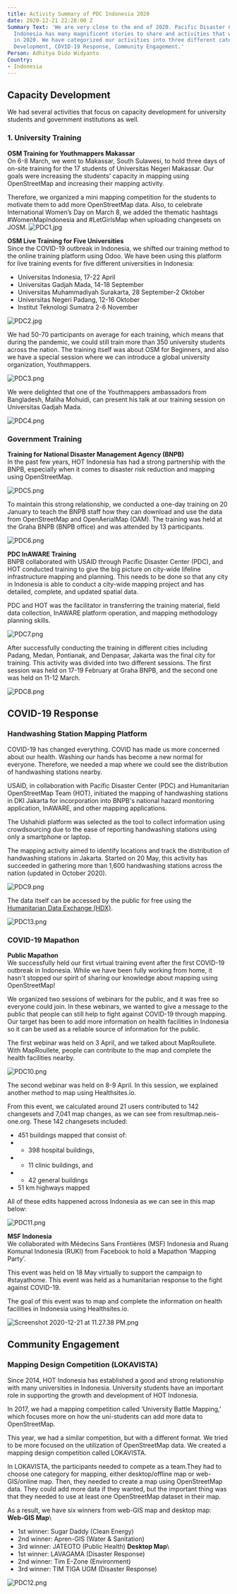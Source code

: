 ```yaml
---
title: Activity Summary of PDC Indonesia 2020
date: 2020-12-21 22:28:00 Z
Summary Text: 'We are very close to the end of 2020. Pacific Disaster Center (PDC)
  Indonesia has many magnificent stories to share and activities that we have accomplished
  in 2020. We have categorized our activities into three different categories: Capacity
  Development, COVID-19 Response, Community Engagement.'
Person: Adhitya Dido Widyanto
Country:
- Indonesia
---
```


## Capacity Development
We had several activities that focus on capacity development for university students and government institutions as well. 

### 1. University Training

**OSM Training for Youthmappers Makassar**\
On 6-8 March, we went to Makassar, South Sulawesi, to hold three days of on-site training for the 17 students of Universitas Negeri Makassar. Our goals were increasing the students’ capacity in mapping using OpenStreetMap and increasing their mapping activity. 
 
Therefore, we organized a mini mapping competition for the students to motivate them to add more OpenStreetMap data. Also, to celebrate International Women’s Day on March 8, we added the thematic hashtags #WomenMapIndonesia and #LetGirlsMap when uploading changesets on JOSM.
![PDC1.jpg](/uploads/PDC1.jpg)

**OSM Live Training for Five Universities**\
Since the COVID-19 outbreak in Indonesia, we shifted our training method to the online training platform using Odoo. We have been using this platform for live training events for five different universities in Indonesia:
* Universitas Indonesia, 17-22 April
* Universitas Gadjah Mada, 14-18 September
* Universitas Muhammadiyah Surakarta, 28 September-2 Oktober
* Universitas Negeri Padang, 12-16 Oktober
* Institut Teknologi Sumatra 2-6 November

![PDC2.jpg](/uploads/PDC2.jpg)

We had 50-70 participants on average for each training, which means that during the pandemic, we could still train more than 350 university students across the nation. The training itself was about OSM for Beginners, and also we have a special session where we can introduce a global university organization, Youthmappers. 

![PDC3.png](/uploads/PDC3.png)

We were delighted that one of the Youthmappers ambassadors from Bangladesh, Maliha Mohuidi, can present his talk at our training session on Universitas Gadjah Mada. 

![PDC4.png](/uploads/PDC4.png)

### Government Training 

**Training for National Disaster Management Agency (BNPB)**\
In the past few years, HOT Indonesia has had a strong partnership with the BNPB, especially when it comes to disaster risk reduction and mapping using OpenStreetMap. 

![PDC5.png](/uploads/PDC5.png)

To maintain this strong relationship, we conducted a one-day training on 20 January to teach the BNPB staff how they can download and use the data from OpenStreetMap and OpenAerialMap (OAM). The training was held at the Graha BNPB (BNPB office) and was attended by 13 participants. 

![PDC6.png](/uploads/PDC6.png)

**PDC InAWARE Training**\
BNPB collaborated with USAID through Pacific Disaster Center (PDC), and HOT conducted training to give the big picture on city-wide lifeline infrastructure mapping and planning. This needs to be done so that any city in Indonesia is able to conduct a city-wide mapping project and has detailed, complete, and updated spatial data. 
 
PDC and HOT was the facilitator in transferring the training material, field data collection, InAWARE platform operation, and mapping methodology planning skills.

![PDC7.png](/uploads/PDC7.png)

After successfully conducting the training in different cities including Padang, Medan, Pontianak, and Denpasar, Jakarta was the final city for training. This activity was divided into two different sessions. The first session was held on 17-19 February at Graha BNPB, and the second one was held on 11-12 March. 

![PDC8.png](/uploads/PDC8.png)

## COVID-19 Response
 
### Handwashing Station Mapping Platform
COVID-19 has changed everything. COVID has made us more concerned about our health. Washing our hands has become a new normal for everyone. Therefore, we needed a map where we could see the distribution of handwashing stations nearby. 
 
USAID, in collaboration with Pacific Disaster Center (PDC) and Humanitarian OpenStreetMap Team (HOT), initiated the mapping of handwashing stations in DKI Jakarta for incorporation into BNPB's national hazard monitoring application, InAWARE, and other mapping applications. 
 
The Ushahidi platform was selected as the tool to collect information using crowdsourcing due to the ease of reporting handwashing stations using only a smartphone or laptop.
 
The mapping activity aimed to identify locations and track the distribution of handwashing stations in Jakarta. Started on 20 May, this activity has succeeded in gathering more than 1,600 handwashing stations across the nation (updated in October 2020).

![PDC9.png](/uploads/PDC9.png)

The data itself can be accessed by the public for free using the [Humanitarian Data Exchange (HDX)](https://data.humdata.org/dataset/hot-ushahidi-handwashing-station-data-in-indonesia-3-june-2020).

![PDC13.png](/uploads/PDC13.png)

### COVID-19 Mapathon

**Public Mapathon**\
We successfully held our first virtual training event after the first COVID-19 outbreak in Indonesia. While we have been fully working from home, it hasn't stopped our spirit of sharing our knowledge about mapping using OpenStreetMap!
 
We organized two sessions of webinars for the public, and it was free so everyone could join. In these webinars, we wanted to give a message to the public that people can still help to fight against COVID-19 through mapping. Our target has been to add more information on health facilities in Indonesia so it can be used as a reliable source of information for the public.
 
The first webinar was held on 3 April, and we talked about MapRoullete. With MapRoullete, people can contribute to the map and complete the health facilities nearby. 

![PDC10.png](/uploads/PDC10.png)

The second webinar was held on 8-9 April. In this session, we explained another method to map using Healthsites.io.
 
From this event, we calculated around 21 users contributed to 142 changesets and 7,041 map changes, as we can see from resultmap.neis-one.org. These 142 changesets included:
* 451 buildings mapped that consist of:
* * 398 hospital buildings, 
* * 11 clinic buildings, and 
* * 42 general buildings
* 51 km highways mapped

All of these edits happened across Indonesia as we can see in this map below:

![PDC11.png](/uploads/PDC11.png)


**MSF Indonesia**\
We collaborated with Médecins Sans Frontières (MSF) Indonesia and Ruang Komunal Indonesia (RUKI) from Facebook to hold a Mapathon ‘Mapping Party’.
 
This event was held on 18 May virtually to support the campaign to #stayathome. This event was held as a humanitarian response to the fight against COVID-19. 
 
The goal of this event was to map and complete the information on health facilities in Indonesia using Healthsites.io. 

![Screenshot 2020-12-21 at 11.27.38 PM.png](/uploads/Screenshot%202020-12-21%20at%2011.27.38%20PM.png)

## Community Engagement
 
### Mapping Design Competition (LOKAVISTA)
Since 2014, HOT Indonesia has established a good and strong relationship with many universities in Indonesia. University students have an important role in supporting the growth and development of HOT Indonesia. 
 
In 2017, we had a mapping competition called ‘University Battle Mapping,’ which focuses more on how the uni-students can add more data to OpenStreetMap. 
 
This year, we had a similar competition, but with a different format. We tried to be more focused on the utilization of OpenStreetMap data. We created a mapping design competition called LOKAVISTA.
 
In LOKAVISTA, the participants needed to compete as a team.They had to choose one category for mapping, either desktop/offline map or web-GIS/online map. Then, they needed to create a map using OpenStreetMap data. They could add more data if they wanted, but the important thing was that they needed to use at least one OpenStreetMap dataset in their map. 
 
As a result, we have six winners from web-GIS map and desktop map: 
**Web-GIS Map**\
* 1st winner: Sugar Daddy (Clean Energy)
* 2nd winner: Apren-GIS (Water & Sanitation)
* 3rd winner: JATEOTO (Public Health) 
**Desktop Map**\
* 1st winner: LAVAGAMA (Disaster Response)
* 2nd winner: Tim E-Zone (Environment)
* 3rd winner: TIM TIGA UGM (Disaster Response)

![PDC12.png](/uploads/PDC12.png)
